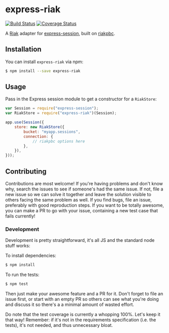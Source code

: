 # express-riak

[![Build Status](https://travis-ci.org/jussi-kalliokoski/express-riak.svg?branch=master)](https://travis-ci.org/jussi-kalliokoski/express-riak)
[![Coverage Status](https://img.shields.io/coveralls/jussi-kalliokoski/express-riak.svg)](https://coveralls.io/r/jussi-kalliokoski/express-riak)

A [Riak](http://basho.com/riak/) adapter for [express-session](https://github.com/expressjs/session), built on [riakpbc](https://github.com/nlf/riakpbc).

## Installation

You can install `express-riak` via npm:

```bash
$ npm install --save express-riak
```


## Usage

Pass in the Express session module to get a constructor for a `RiakStore`:

```javascript
var Session = require("express-session");
var RiakStore = require("express-riak")(Session);

app.use(Session({
    store: new RiakStore({
        bucket: "myapp.sessions",
        connection: {
            // riakpbc options here
        },
    }),
}));
```

## Contributing

Contributions are most welcome! If you're having problems and don't know why, search the issues to see if someone's had the same issue. If not, file a new issue so we can solve it together and leave the solution visible to others facing the same problem as well. If you find bugs, file an issue, preferably with good reproduction steps. If you want to be totally awesome, you can make a PR to go with your issue, containing a new test case that fails currently!

### Development

Development is pretty straightforward, it's all JS and the standard node stuff works:

To install dependencies:

```bash
$ npm install
```

To run the tests:

```bash
$ npm test
```

Then just make your awesome feature and a PR for it. Don't forget to file an issue first, or start with an empty PR so others can see what you're doing and discuss it so there's a a minimal amount of wasted effort.

Do note that the test coverage is currently a whopping 100%. Let's keep it that way! Remember: if it's not in the requirements specification (i.e. the tests), it's not needed, and thus unnecessary bloat.
